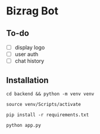# Bizrag Bot

## To-do

- [ ] display logo
- [ ] user auth
- [ ] chat history

## Installation

```
cd backend && python -m venv venv
```
```
source venv/Scripts/activate
```
```
pip install -r requirements.txt
```
```
python app.py
```
